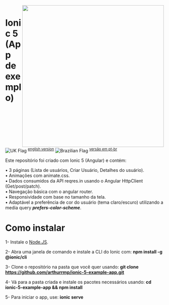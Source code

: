 <img height="450" align="right" src="https://i.imgur.com/zIjX5lb.gif">

# Ionic 5 (App de exemplo)

![UK Flag](https://i.imgur.com/uMAXKKS.png) <sup>[english version](https://github.com/arthurrmp/ionic-5-example-app/blob/master/README.md)</sup>
![Brazilian Flag](https://i.imgur.com/hQgQaFB.png) <sup>[versão em pt-br](https://github.com/arthurrmp/ionic-5-example-app/blob/master/README-pt-br.md)</sup>

Este repositório foi criado com Ionic 5 (Angular) e contém:<br>

• 3 páginas (Lista de usuários, Criar Usuário, Detalhes do usuário).<br>
• Animações com animate.css.<br>
• Dados consumidos da API reqres.in usando o Angular HttpClient (Get/post/patch).<br>
• Navegação básica com o angular router.<br>
• Responsividade com base no tamanho da tela.<br>
• Adaptável a preferência de cor do usuário (tema claro/escuro) utilizando a media query <b><i>prefers-color-scheme</i></b>.<br>

# Como instalar

1- Instale o [Node.JS](https://nodejs.org/).

2- Abra uma janela de comando e instale a CLI do Ionic com:
   **npm install -g @ionic/cli**
   
3- Clone o repositório na pasta que você quer usando:
   **git clone https://github.com/arthurrmp/ionic-5-example-app.git**
   
4- Vá para a pasta criada e instale os pacotes necessários usando: 
   **cd ionic-5-example-app && npm install**
   
5- Para iniciar o app, use:
   **ionic serve**
